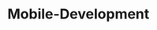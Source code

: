 # Mobile-Development [![<GoCipes>](https://circleci.com/gh/GoCipes/Mobile-Development.svg?style=svg&circle-token=CCIPAT_EHKkn694dajqkvUEAAdRbp_b16d35bd004d8f21dba6f0c54c59ee9d0ed3a565)](https://app.circleci.com/gh/GoCipes/Mobile-Development)
